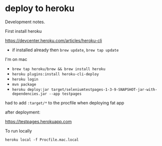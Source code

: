 # deploy to heroku

Development notes.

First install heroku

https://devcenter.heroku.com/articles/heroku-cli

- if installed already then `brew update`, `brew tap update`

I'm on mac

- `brew tap heroku/brew && brew install heroku`
- `heroku plugins:install heroku-cli-deploy`
- `heroku login`
- `mvn package`
- `heroku deploy:jar target/seleniumtestpages-1-3-9-SNAPSHOT-jar-with-dependencies.jar --app testpages`

had to add `:target/*` to the procfile when deploying fat app

after deployment:

https://testpages.herokuapp.com


To run locally

`heroku local -f Procfile.mac.local`